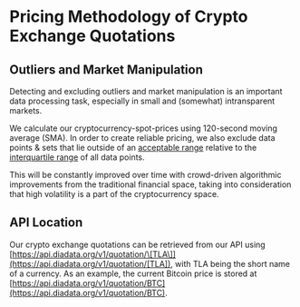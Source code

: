 # Pricing Methodology of Crypto Exchange Quotations

## Outliers and Market Manipulation

Detecting and excluding outliers and market manipulation is an important data processing task, especially in small and \(somewhat\) intransparent markets.

We calculate our cryptocurrency-spot-prices using 120-second moving average \(SMA\). In order to create reliable pricing, we also exclude data points & sets that lie outside of an [acceptable range](https://en.wikipedia.org/wiki/Interquartile_range#Outliers) relative to the [interquartile range](https://en.wikipedia.org/wiki/Interquartile_range) of all data points.

This will be constantly improved over time with crowd-driven algorithmic improvements from the traditional financial space, taking into consideration that high volatility is a part of the cryptocurrency space.

## API Location

Our crypto exchange quotations can be retrieved from our API using [https://api.diadata.org/v1/quotation/\[TLA\]](https://api.diadata.org/v1/quotation/[TLA]), with TLA being the short name of a currency. As an example, the current Bitcoin price is stored at [https://api.diadata.org/v1/quotation/BTC](https://api.diadata.org/v1/quotation/BTC).

